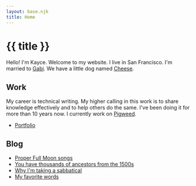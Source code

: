 ```yaml
---
layout: base.njk
title: Home
---
```


# {{ title }}

Hello! I'm Kayce. Welcome to my website. I live in San Francisco. I'm married
to [Gabi](https://instagram.com/gabjoart). We have a little dog named
[Cheese](/img/cheebo.jpg).

## Work

My career is technical writing. My higher calling in this work is to share
knowledge effectively and to help others do the same. I've been doing it for
more than 10 years now. I currently work on [Pigweed](https://pigweed.dev).

* [Portfolio](/portfolio/)

## Blog

* [Proper Full Moon songs](/blog/moon/)
* [You have thousands of ancestors from the 1500s](/blog/ancestors/)
* [Why I'm taking a sabbatical](/blog/sabbatical/)
* [My favorite words](/blog/words/)
